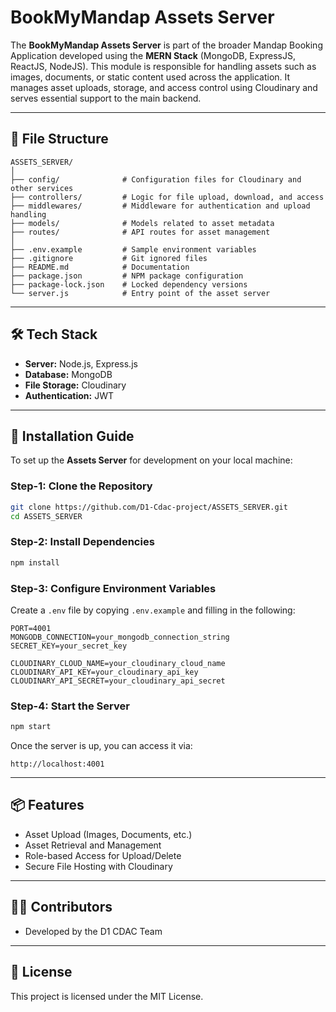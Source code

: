 # BookMyMandap Assets Server

The **BookMyMandap Assets Server** is part of the broader Mandap Booking Application developed using the **MERN Stack** (MongoDB, ExpressJS, ReactJS, NodeJS). This module is responsible for handling assets such as images, documents, or static content used across the application. It manages asset uploads, storage, and access control using Cloudinary and serves essential support to the main backend.

---

## 📁 File Structure

```
ASSETS_SERVER/
│
├── config/              # Configuration files for Cloudinary and other services
├── controllers/         # Logic for file upload, download, and access
├── middlewares/         # Middleware for authentication and upload handling
├── models/              # Models related to asset metadata
├── routes/              # API routes for asset management
│
├── .env.example         # Sample environment variables
├── .gitignore           # Git ignored files
├── README.md            # Documentation
├── package.json         # NPM package configuration
├── package-lock.json    # Locked dependency versions
└── server.js            # Entry point of the asset server
```

---

## 🛠️ Tech Stack

- **Server:** Node.js, Express.js  
- **Database:** MongoDB  
- **File Storage:** Cloudinary  
- **Authentication:** JWT  

---

## 🚀 Installation Guide

To set up the **Assets Server** for development on your local machine:

### Step-1: Clone the Repository

```bash
git clone https://github.com/D1-Cdac-project/ASSETS_SERVER.git
cd ASSETS_SERVER
```

### Step-2: Install Dependencies

```bash
npm install
```

### Step-3: Configure Environment Variables

Create a `.env` file by copying `.env.example` and filling in the following:

```env
PORT=4001
MONGODB_CONNECTION=your_mongodb_connection_string
SECRET_KEY=your_secret_key

CLOUDINARY_CLOUD_NAME=your_cloudinary_cloud_name
CLOUDINARY_API_KEY=your_cloudinary_api_key
CLOUDINARY_API_SECRET=your_cloudinary_api_secret
```

### Step-4: Start the Server

```bash
npm start
```

Once the server is up, you can access it via:

```
http://localhost:4001
```

---

## 📦 Features

- Asset Upload (Images, Documents, etc.)
- Asset Retrieval and Management
- Role-based Access for Upload/Delete
- Secure File Hosting with Cloudinary

---

## 👨‍💻 Contributors

- Developed by the D1 CDAC Team

---

## 📄 License

This project is licensed under the MIT License.
